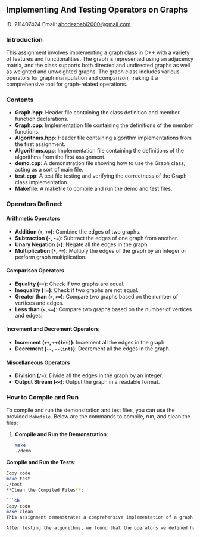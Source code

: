 ## Implementing And Testing Operators on Graphs 
ID: 211407424
Email: abodezoabi2000@gmail.com 

### Introduction

This assignment involves implementing a graph class in C++ with a variety of features and functionalities. The graph is represented using an adjacency matrix, and the class supports both directed and undirected graphs as well as weighted and unweighted graphs. The graph class includes various operators for graph manipulation and comparison, making it a comprehensive tool for graph-related operations.

### Contents

- **Graph.hpp**: Header file containing the class definition and member function declarations.
- **Graph.cpp**: Implementation file containing the definitions of the member functions.
- **Algorithms.hpp**: Header file containing algorithm implementations from the first assignment.
- **Algorithms.cpp**: Implementation file containing the definitions of the algorithms from the first assignment.
- **demo.cpp**: A demonstration file showing how to use the Graph class, acting as a sort of main file.
- **test.cpp**: A test file testing and verifying the correctness of the Graph class implementation.
- **Makefile**: A makefile to compile and run the demo and test files.

### Operators Defined:

#### Arithmetic Operators

- **Addition (`+`, `+=`)**: Combine the edges of two graphs.
- **Subtraction (`-`, `-=`)**: Subtract the edges of one graph from another.
- **Unary Negation (`-`)**: Negate all the edges in the graph.
- **Multiplication (`*`, `*=`)**: Multiply the edges of the graph by an integer or perform graph multiplication.

#### Comparison Operators

- **Equality (`==`)**: Check if two graphs are equal.
- **Inequality (`!=`)**: Check if two graphs are not equal.
- **Greater than (`>`, `>=`)**: Compare two graphs based on the number of vertices and edges.
- **Less than (`<`, `<=`)**: Compare two graphs based on the number of vertices and edges.

#### Increment and Decrement Operators

- **Increment (`++`, `++(int)`)**: Increment all the edges in the graph.
- **Decrement (`--`, `--(int)`)**: Decrement all the edges in the graph.

#### Miscellaneous Operators

- **Division (`/=`)**: Divide all the edges in the graph by an integer.
- **Output Stream (`<<`)**: Output the graph in a readable format.

### How to Compile and Run

To compile and run the demonstration and test files, you can use the provided `Makefile`. Below are the commands to compile, run, and clean the files:

1. **Compile and Run the Demonstration**:
   ```sh
   make
   ./demo
**Compile and Run the Tests**:

 ```sh
Copy code
make test
./test
**Clean the Compiled Files**:

 ```sh
Copy code
make clean
This assignment demonstrates a comprehensive implementation of a graph class in C++, showcasing various operator overloads and functionalities for graph manipulation and comparison. The provided Makefile simplifies the process of compiling and running the demonstration and tests, ensuring an efficient workflow.

After testing the algorithms, we found that the operators we defined had no influence on any of the algorithms we implemented in the first assignment.

